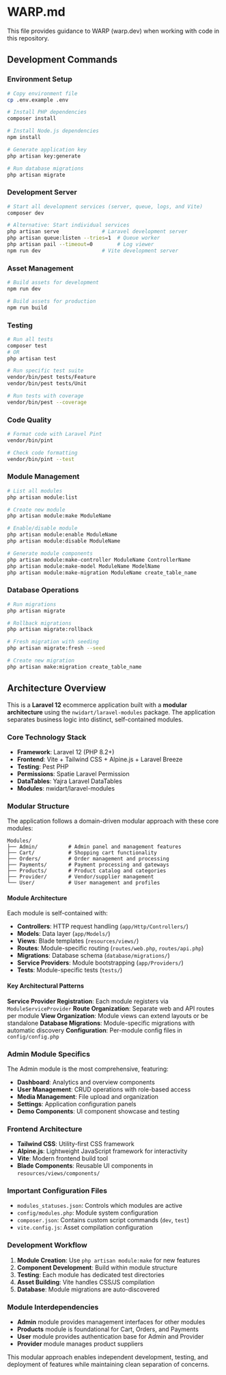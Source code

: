 # WARP.md

This file provides guidance to WARP (warp.dev) when working with code in this repository.

## Development Commands

### Environment Setup
```bash
# Copy environment file
cp .env.example .env

# Install PHP dependencies
composer install

# Install Node.js dependencies  
npm install

# Generate application key
php artisan key:generate

# Run database migrations
php artisan migrate
```

### Development Server
```bash
# Start all development services (server, queue, logs, and Vite)
composer dev

# Alternative: Start individual services
php artisan serve              # Laravel development server
php artisan queue:listen --tries=1  # Queue worker
php artisan pail --timeout=0        # Log viewer
npm run dev                    # Vite development server
```

### Asset Management
```bash
# Build assets for development
npm run dev

# Build assets for production
npm run build
```

### Testing
```bash
# Run all tests
composer test
# OR
php artisan test

# Run specific test suite
vendor/bin/pest tests/Feature
vendor/bin/pest tests/Unit

# Run tests with coverage
vendor/bin/pest --coverage
```

### Code Quality
```bash
# Format code with Laravel Pint
vendor/bin/pint

# Check code formatting
vendor/bin/pint --test
```

### Module Management
```bash
# List all modules
php artisan module:list

# Create new module
php artisan module:make ModuleName

# Enable/disable module
php artisan module:enable ModuleName
php artisan module:disable ModuleName

# Generate module components
php artisan module:make-controller ModuleName ControllerName
php artisan module:make-model ModuleName ModelName
php artisan module:make-migration ModuleName create_table_name
```

### Database Operations
```bash
# Run migrations
php artisan migrate

# Rollback migrations
php artisan migrate:rollback

# Fresh migration with seeding
php artisan migrate:fresh --seed

# Create new migration
php artisan make:migration create_table_name
```

## Architecture Overview

This is a **Laravel 12** ecommerce application built with a **modular architecture** using the `nwidart/laravel-modules` package. The application separates business logic into distinct, self-contained modules.

### Core Technology Stack
- **Framework**: Laravel 12 (PHP 8.2+)
- **Frontend**: Vite + Tailwind CSS + Alpine.js + Laravel Breeze
- **Testing**: Pest PHP
- **Permissions**: Spatie Laravel Permission
- **DataTables**: Yajra Laravel DataTables
- **Modules**: nwidart/laravel-modules

### Modular Structure

The application follows a domain-driven modular approach with these core modules:

```
Modules/
├── Admin/          # Admin panel and management features
├── Cart/           # Shopping cart functionality  
├── Orders/         # Order management and processing
├── Payments/       # Payment processing and gateways
├── Products/       # Product catalog and categories
├── Provider/       # Vendor/supplier management
└── User/           # User management and profiles
```

#### Module Architecture
Each module is self-contained with:
- **Controllers**: HTTP request handling (`app/Http/Controllers/`)
- **Models**: Data layer (`app/Models/`)
- **Views**: Blade templates (`resources/views/`)
- **Routes**: Module-specific routing (`routes/web.php`, `routes/api.php`)
- **Migrations**: Database schema (`database/migrations/`)
- **Service Providers**: Module bootstrapping (`app/Providers/`)
- **Tests**: Module-specific tests (`tests/`)

#### Key Architectural Patterns

**Service Provider Registration**: Each module registers via `ModuleServiceProvider` 
**Route Organization**: Separate web and API routes per module
**View Organization**: Module views can extend layouts or be standalone
**Database Migrations**: Module-specific migrations with automatic discovery
**Configuration**: Per-module config files in `config/config.php`

### Admin Module Specifics
The Admin module is the most comprehensive, featuring:
- **Dashboard**: Analytics and overview components
- **User Management**: CRUD operations with role-based access
- **Media Management**: File upload and organization
- **Settings**: Application configuration panels
- **Demo Components**: UI component showcase and testing

### Frontend Architecture
- **Tailwind CSS**: Utility-first CSS framework
- **Alpine.js**: Lightweight JavaScript framework for interactivity
- **Vite**: Modern frontend build tool
- **Blade Components**: Reusable UI components in `resources/views/components/`

### Important Configuration Files
- `modules_statuses.json`: Controls which modules are active
- `config/modules.php`: Module system configuration
- `composer.json`: Contains custom script commands (`dev`, `test`)
- `vite.config.js`: Asset compilation configuration

### Development Workflow
1. **Module Creation**: Use `php artisan module:make` for new features
2. **Component Development**: Build within module structure
3. **Testing**: Each module has dedicated test directories
4. **Asset Building**: Vite handles CSS/JS compilation
5. **Database**: Module migrations are auto-discovered

### Module Interdependencies
- **Admin** module provides management interfaces for other modules
- **Products** module is foundational for Cart, Orders, and Payments
- **User** module provides authentication base for Admin and Provider
- **Provider** module manages product suppliers

This modular approach enables independent development, testing, and deployment of features while maintaining clean separation of concerns.